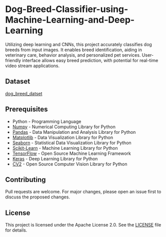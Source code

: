 # Dog-Breed-Classifier-using-Machine-Learning-and-Deep-Learning
Utilizing deep learning and CNNs, this project accurately classifies dog breeds from input images. It enables breed identification, aiding in veterinary care, behavior analysis, and personalized pet services. User-friendly interface allows easy breed prediction, with potential for real-time video stream applications.

## Dataset
[dog_breed_datset](https://www.kaggle.com/competitions/dog-breed-identification/data)

## Prerequisites

- Python - Programming Language
- [Numpy](https://numpy.org) - Numerical Computing Library for Python
- [Pandas](https://pandas.pydata.org) - Data Manipulation and Analysis Library for Python
- [Matplotlib](https://matplotlib.org) - Data Visualization Library for Python
- [Seaborn](https://seaborn.pydata.org) - Statistical Data Visualization Library for Python
- [Scikit-Learn](https://scikit-learn.org) - Machine Learning Library for Python
- [TensorFlow](https://www.tensorflow.org) - Open Source Machine Learning Framework
- [Keras](https://keras.io) - Deep Learning Library for Python
- [CV2](https://opencv.org) - Open Source Computer Vision Library for Python

## Contributing

Pull requests are welcome. For major changes, please open an issue first to discuss the proposed changes.

## License

This project is licensed under the Apache License 2.0. See the [LICENSE](LICENSE) file for details.
